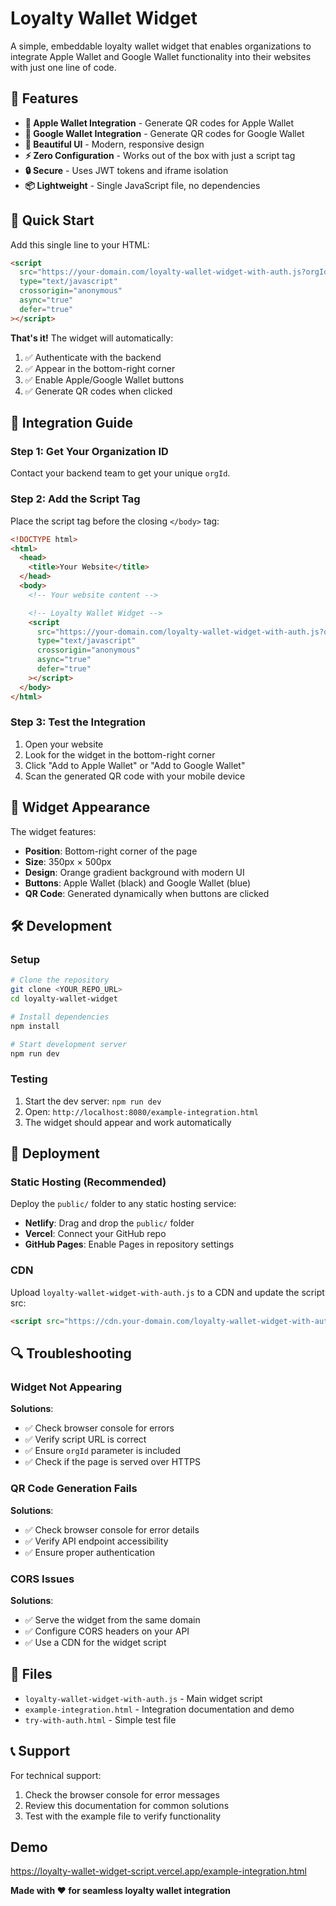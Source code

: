# Loyalty Wallet Widget

A simple, embeddable loyalty wallet widget that enables organizations to integrate Apple Wallet and Google Wallet functionality into their websites with just one line of code.

## 🚀 Features

- **📱 Apple Wallet Integration** - Generate QR codes for Apple Wallet
- **🤖 Google Wallet Integration** - Generate QR codes for Google Wallet
- **🎨 Beautiful UI** - Modern, responsive design
- **⚡ Zero Configuration** - Works out of the box with just a script tag
- **🔒 Secure** - Uses JWT tokens and iframe isolation
- **📦 Lightweight** - Single JavaScript file, no dependencies

## 🚀 Quick Start

Add this single line to your HTML:

```html
<script
  src="https://your-domain.com/loyalty-wallet-widget-with-auth.js?orgId=YOUR_ORG_ID"
  type="text/javascript"
  crossorigin="anonymous"
  async="true"
  defer="true"
></script>
```

**That's it!** The widget will automatically:

1. ✅ Authenticate with the backend
2. ✅ Appear in the bottom-right corner
3. ✅ Enable Apple/Google Wallet buttons
4. ✅ Generate QR codes when clicked

## 📖 Integration Guide

### Step 1: Get Your Organization ID

Contact your backend team to get your unique `orgId`.

### Step 2: Add the Script Tag

Place the script tag before the closing `</body>` tag:

```html
<!DOCTYPE html>
<html>
  <head>
    <title>Your Website</title>
  </head>
  <body>
    <!-- Your website content -->

    <!-- Loyalty Wallet Widget -->
    <script
      src="https://your-domain.com/loyalty-wallet-widget-with-auth.js?orgId=123"
      type="text/javascript"
      crossorigin="anonymous"
      async="true"
      defer="true"
    ></script>
  </body>
</html>
```

### Step 3: Test the Integration

1. Open your website
2. Look for the widget in the bottom-right corner
3. Click "Add to Apple Wallet" or "Add to Google Wallet"
4. Scan the generated QR code with your mobile device

## 🎨 Widget Appearance

The widget features:

- **Position**: Bottom-right corner of the page
- **Size**: 350px × 500px
- **Design**: Orange gradient background with modern UI
- **Buttons**: Apple Wallet (black) and Google Wallet (blue)
- **QR Code**: Generated dynamically when buttons are clicked

## 🛠 Development

### Setup

```bash
# Clone the repository
git clone <YOUR_REPO_URL>
cd loyalty-wallet-widget

# Install dependencies
npm install

# Start development server
npm run dev
```

### Testing

1. Start the dev server: `npm run dev`
2. Open: `http://localhost:8080/example-integration.html`
3. The widget should appear and work automatically

## 🚀 Deployment

### Static Hosting (Recommended)

Deploy the `public/` folder to any static hosting service:

- **Netlify**: Drag and drop the `public/` folder
- **Vercel**: Connect your GitHub repo
- **GitHub Pages**: Enable Pages in repository settings

### CDN

Upload `loyalty-wallet-widget-with-auth.js` to a CDN and update the script src:

```html
<script src="https://cdn.your-domain.com/loyalty-wallet-widget-with-auth.js?orgId=123"></script>
```

## 🔍 Troubleshooting

### Widget Not Appearing

**Solutions**:

- ✅ Check browser console for errors
- ✅ Verify script URL is correct
- ✅ Ensure `orgId` parameter is included
- ✅ Check if the page is served over HTTPS

### QR Code Generation Fails

**Solutions**:

- ✅ Check browser console for error details
- ✅ Verify API endpoint accessibility
- ✅ Ensure proper authentication

### CORS Issues

**Solutions**:

- ✅ Serve the widget from the same domain
- ✅ Configure CORS headers on your API
- ✅ Use a CDN for the widget script

## 📁 Files

- `loyalty-wallet-widget-with-auth.js` - Main widget script
- `example-integration.html` - Integration documentation and demo
- `try-with-auth.html` - Simple test file

## 📞 Support

For technical support:

1. Check the browser console for error messages
2. Review this documentation for common solutions
3. Test with the example file to verify functionality

## Demo
https://loyalty-wallet-widget-script.vercel.app/example-integration.html

**Made with ❤️ for seamless loyalty wallet integration**
